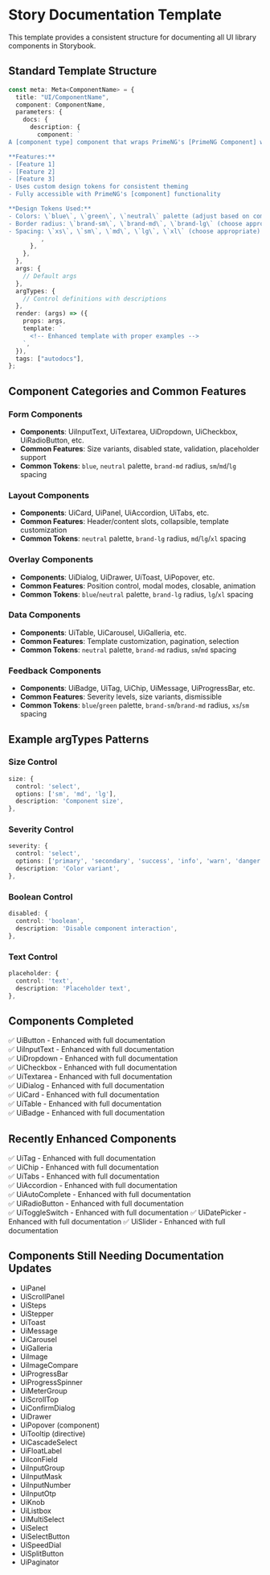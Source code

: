 # Story Documentation Template

This template provides a consistent structure for documenting all UI library components in Storybook.

## Standard Template Structure

```typescript
const meta: Meta<ComponentName> = {
  title: "UI/ComponentName",
  component: ComponentName,
  parameters: {
    docs: {
      description: {
        component: `
A [component type] component that wraps PrimeNG's [PrimeNG Component] with Tailwind CSS styling and design tokens.

**Features:**
- [Feature 1]
- [Feature 2]
- [Feature 3]
- Uses custom design tokens for consistent theming
- Fully accessible with PrimeNG's [component] functionality

**Design Tokens Used:**
- Colors: \`blue\`, \`green\`, \`neutral\` palette (adjust based on component)
- Border radius: \`brand-sm\`, \`brand-md\`, \`brand-lg\` (choose appropriate)
- Spacing: \`xs\`, \`sm\`, \`md\`, \`lg\`, \`xl\` (choose appropriate)
        `,
      },
    },
  },
  args: {
    // Default args
  },
  argTypes: {
    // Control definitions with descriptions
  },
  render: (args) => ({
    props: args,
    template: `
      <!-- Enhanced template with proper examples -->
    `,
  }),
  tags: ["autodocs"],
};
```

## Component Categories and Common Features

### Form Components

- **Components**: UiInputText, UiTextarea, UiDropdown, UiCheckbox, UiRadioButton, etc.
- **Common Features**: Size variants, disabled state, validation, placeholder support
- **Common Tokens**: `blue`, `neutral` palette, `brand-md` radius, `sm`/`md`/`lg` spacing

### Layout Components

- **Components**: UiCard, UiPanel, UiAccordion, UiTabs, etc.
- **Common Features**: Header/content slots, collapsible, template customization
- **Common Tokens**: `neutral` palette, `brand-lg` radius, `md`/`lg`/`xl` spacing

### Overlay Components

- **Components**: UiDialog, UiDrawer, UiToast, UiPopover, etc.
- **Common Features**: Position control, modal modes, closable, animation
- **Common Tokens**: `blue`/`neutral` palette, `brand-lg` radius, `lg`/`xl` spacing

### Data Components

- **Components**: UiTable, UiCarousel, UiGalleria, etc.
- **Common Features**: Template customization, pagination, selection
- **Common Tokens**: `neutral` palette, `brand-md` radius, `sm`/`md` spacing

### Feedback Components

- **Components**: UiBadge, UiTag, UiChip, UiMessage, UiProgressBar, etc.
- **Common Features**: Severity levels, size variants, dismissible
- **Common Tokens**: `blue`/`green` palette, `brand-sm`/`brand-md` radius, `xs`/`sm` spacing

## Example argTypes Patterns

### Size Control

```typescript
size: {
  control: 'select',
  options: ['sm', 'md', 'lg'],
  description: 'Component size',
},
```

### Severity Control

```typescript
severity: {
  control: 'select',
  options: ['primary', 'secondary', 'success', 'info', 'warn', 'danger'],
  description: 'Color variant',
},
```

### Boolean Control

```typescript
disabled: {
  control: 'boolean',
  description: 'Disable component interaction',
},
```

### Text Control

```typescript
placeholder: {
  control: 'text',
  description: 'Placeholder text',
},
```

## Components Completed

✅ UiButton - Enhanced with full documentation  
✅ UiInputText - Enhanced with full documentation  
✅ UiDropdown - Enhanced with full documentation  
✅ UiCheckbox - Enhanced with full documentation  
✅ UiTextarea - Enhanced with full documentation  
✅ UiDialog - Enhanced with full documentation  
✅ UiCard - Enhanced with full documentation  
✅ UiTable - Enhanced with full documentation  
✅ UiBadge - Enhanced with full documentation

## Recently Enhanced Components

✅ UiTag - Enhanced with full documentation  
✅ UiChip - Enhanced with full documentation  
✅ UiTabs - Enhanced with full documentation  
✅ UiAccordion - Enhanced with full documentation  
✅ UiAutoComplete - Enhanced with full documentation  
✅ UiRadioButton - Enhanced with full documentation  
✅ UiToggleSwitch - Enhanced with full documentation
✅ UiDatePicker - Enhanced with full documentation
✅ UiSlider - Enhanced with full documentation

## Components Still Needing Documentation Updates

- UiPanel
- UiScrollPanel
- UiSteps
- UiStepper
- UiToast
- UiMessage
- UiCarousel
- UiGalleria
- UiImage
- UiImageCompare
- UiProgressBar
- UiProgressSpinner
- UiMeterGroup
- UiScrollTop
- UiConfirmDialog
- UiDrawer
- UiPopover (component)
- UiTooltip (directive)
- UiCascadeSelect
- UiFloatLabel
- UiIconField
- UiInputGroup
- UiInputMask
- UiInputNumber
- UiInputOtp
- UiKnob
- UiListbox
- UiMultiSelect
- UiSelect
- UiSelectButton
- UiSpeedDial
- UiSplitButton
- UiPaginator
